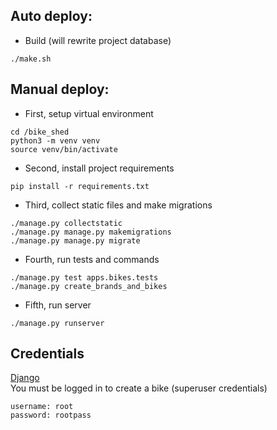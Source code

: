 ## Auto deploy:

- Build (will rewrite project database)
```text
./make.sh
```

## Manual deploy:

- First, setup virtual environment 
```text
cd /bike_shed
python3 -m venv venv
source venv/bin/activate
```

- Second, install project requirements
```text
pip install -r requirements.txt
```

- Third, collect static files and make migrations
```text
./manage.py collectstatic
./manage.py manage.py makemigrations
./manage.py manage.py migrate
```

- Fourth, run tests and commands
```text
./manage.py test apps.bikes.tests
./manage.py create_brands_and_bikes
```

- Fifth, run server
```text
./manage.py runserver
```

## Credentials

[Django](http://localhost:8000/admin/)<br/>
You must be logged in to create a bike (superuser credentials)
```text
username: root
password: rootpass
```
